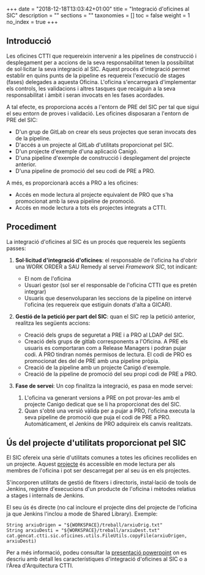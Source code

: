 +++
date        = "2018-12-18T13:03:42+01:00"
title       = "Integració d'oficines al SIC"
description = ""
sections    = ""
taxonomies  = []
toc             = false
weight          = 1
no_index        = true
+++

## Introducció

Les oficines CTTI que requereixin intervenir a les pipelines de construcció i desplegament per a accions de la seva responsabilitat tenen la possibilitat de sol·licitar la seva integració al SIC. Aquest procés d'integració permet establir en quins punts de la pipeline es requereix l'execució de stages (fases) delegades a aquesta Oficina. L'oficina s'encarregarà d'implementar els controls, les validacions i altres tasques que recaiguin a la seva responsabilitat i àmbit i seran invocats en les fases acordades.

A tal efecte, es proporciona accés a l'entorn de PRE del SIC per tal que sigui el seu entorn de proves i validació. Les oficines disposaran a l'entorn de PRE del SIC:

* D'un grup de GitLab on crear els seus projectes que seran invocats des de la pipeline.
* D'accés a un projecte al GitLab d'utilitats proporcionat pel SIC.
* D'un projecte d'exemple d'una aplicació Canigó.
* D'una pipeline d'exemple de construcció i desplegament del projecte anterior.
* D'una pipeline de promoció del seu codi de PRE a PRO.

A més, es proporcionarà accés a PRO a les oficines:

* Accés en mode lectura al projecte equivalent de PRO que s'ha promocionat amb la seva pipeline de promoció.
* Accés en mode lectura a tots els projectes integrats a CTTI.

## Procediment

La integració d'oficines al SIC és un procés que requereix les següents passes:

1. **Sol·licitud d'integració d'oficines**: el responsable de l'oficina ha d'obrir una WORK ORDER a SAU Remedy al servei *Framework SIC*, tot indicant:
	* El nom de l'oficina
	* Usuari gestor (sol ser el responsable de l'oficina CTTI que es pretén integrar)
	* Usuaris que desenvoluparan les seccions de la pipeline on intervé l'oficina (es requereix que estiguin donats d'alta a GICAR).

2. **Gestió de la petició per part del SIC**: quan el SIC rep la petició anterior, realitza les següents accions:
	* Creació dels grups de seguretat a PRE i a PRO al LDAP del SIC.
	* Creació dels grups de gitlab corresponents a l'Oficina. A PRE els usuaris es comportaran com a Release Managers i podran pujar codi. A PRO tindran només permisos de lectura. El codi de PRO es promocionat des del de PRE amb una pipeline pròpia.
	* Creació de la pipeline amb un projecte Canigó d'exemple.
	* Creació de la pipeline de promoció del seu propi codi de PRE a PRO.

3. **Fase de servei**: Un cop finalitza la integració, es pasa en mode servei:
	1. L'oficina va generant versions a PRE on pot provar-les amb el projecte Canigo dedicat que se li ha proporcionat des del SIC.
	2. Quan s'obté una versió vàlida per a pujar a PRO, l'oficina executa la seva pipeline de promoció que puja el codi de PRE a PRO. Automàticament, el Jenkins de PRO adquireix els canvis realitzats.

## Ús del projecte d'utilitats proporcionat pel SIC

El SIC ofereix una sèrie d'utilitats comunes a totes les oficines recollides en un projecte. Aquest [projecte](https://preproduccio.git.intranet.gencat.cat/0192/SIC-oficines-utils-library) és accessible en mode lectura per als membres de l'oficina i pot ser descarregat per al seu ús en els projectes.

S'incorporen utilitats de gestió de fitxers i directoris, instal·lació de tools de Jenkins, registre d'execucions d'un producte de l'oficina i mètodes relatius a stages i internals de Jenkins.

El seu ús és directe (no cal incloure el projecte dins del projecte de l'oficina ja que Jenkins l'inclou a mode de Shared Library). Exemple:

```
String arxiuOrigen = "${WORKSPACE}/treball/arxiuOrig.txt"
String arxiuDesti = "${WORKSPACE}/treball/arxiuDest.txt"
cat.gencat.ctti.sic.oficines.utils.FileUtils.copyFile(arxiuOrigen, arxiuDesti)
```

Per a més informació, podeu consultar la [presentació powerpoint](/related/sic/integracioOficines5.5.1.pptx) on es descriu amb detall les característiques d'integració d'oficines al SIC o a l'Àrea d'Arquitectura CTTI.

